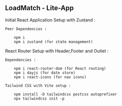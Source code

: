 ## LoadMatch - Lite-App

Initial React Application Setup with Zustand :
   
    Peer Dependencies :

        npm i
        npm i zustand (for state management)


React Router Setup with Header,Footer and Outlet :

    Dependencies :

        npm i react-router-dom (for React routing)
        npm i dayjs (for date store)
        npm i react-icons (for nav icons)
  
    Tailwind CSS with Vite setup :

        npm install -D tailwindcss postcss autoprefixer
        npx tailwindcss init -p


